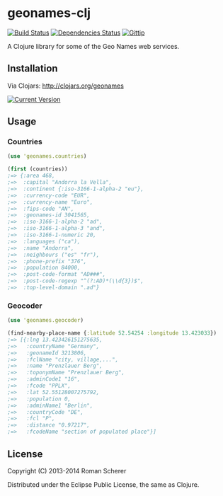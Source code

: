 # geonames-clj
  [![Build Status](https://travis-ci.org/r0man/geonames-clj.png)](https://travis-ci.org/r0man/geonames-clj)
  [![Dependencies Status](http://jarkeeper.com/r0man/geonames-clj/status.png)](http://jarkeeper.com/r0man/geonames-clj)
  [![Gittip](http://img.shields.io/gittip/r0man.svg)](https://www.gittip.com/r0man)

A Clojure library for some of the Geo Names web services.

## Installation

Via Clojars: http://clojars.org/geonames

[![Current Version](https://clojars.org/geonames/latest-version.svg)](https://clojars.org/geonames)

## Usage

### Countries

``` clj
(use 'geonames.countries)

(first (countries))
;=> {:area 468,
;=>  :capital "Andorra la Vella",
;=>  :continent {:iso-3166-1-alpha-2 "eu"},
;=>  :currency-code "EUR",
;=>  :currency-name "Euro",
;=>  :fips-code "AN",
;=>  :geonames-id 3041565,
;=>  :iso-3166-1-alpha-2 "ad",
;=>  :iso-3166-1-alpha-3 "and",
;=>  :iso-3166-1-numeric 20,
;=>  :languages ("ca"),
;=>  :name "Andorra",
;=>  :neighbours ("es" "fr"),
;=>  :phone-prefix "376",
;=>  :population 84000,
;=>  :post-code-format "AD###",
;=>  :post-code-regexp "^(?:AD)*(\\d{3})$",
;=>  :top-level-domain ".ad"}
```

### Geocoder

``` clj
(use 'geonames.geocoder)

(find-nearby-place-name {:latitude 52.54254 :longitude 13.423033})
;=> [{:lng 13.423426151275635,
;=>   :countryName "Germany",
;=>   :geonameId 3213806,
;=>   :fclName "city, village,...",
;=>   :name "Prenzlauer Berg",
;=>   :toponymName "Prenzlauer Berg",
;=>   :adminCode1 "16",
;=>   :fcode "PPLX",
;=>   :lat 52.55128007275792,
;=>   :population 0,
;=>   :adminName1 "Berlin",
;=>   :countryCode "DE",
;=>   :fcl "P",
;=>   :distance "0.97217",
;=>   :fcodeName "section of populated place"}]
```

## License

Copyright (C) 2013-2014 Roman Scherer

Distributed under the Eclipse Public License, the same as Clojure.
